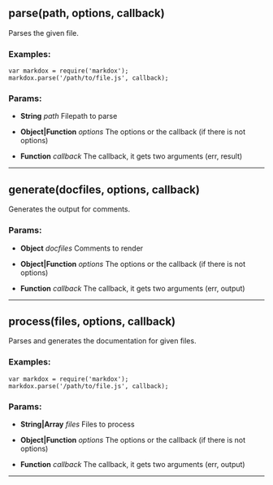 

<!-- Start lib/markdox.js -->










## parse(path, options, callback)
Parses the given file.

### Examples:

    var markdox = require('markdox');
    markdox.parse('/path/to/file.js', callback);


### Params: 

* **String** *path* Filepath to parse

* **Object|Function** *options* The options or the callback (if there is not options)

* **Function** *callback* The callback, it gets two arguments (err, result)




---





## generate(docfiles, options, callback)
Generates the output for comments.


### Params: 

* **Object** *docfiles* Comments to render

* **Object|Function** *options* The options or the callback (if there is not options)

* **Function** *callback* The callback, it gets two arguments (err, output)




---





## process(files, options, callback)
Parses and generates the documentation for given files.

### Examples:

    var markdox = require('markdox');
    markdox.parse('/path/to/file.js', callback);


### Params: 

* **String|Array** *files* Files to process

* **Object|Function** *options* The options or the callback (if there is not options)

* **Function** *callback* The callback, it gets two arguments (err, output)




---




<!-- End lib/markdox.js -->

